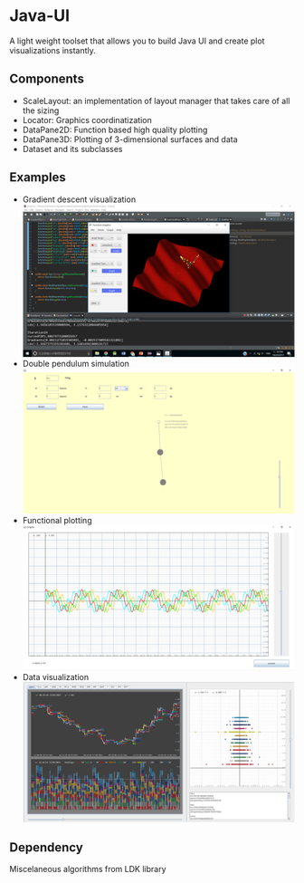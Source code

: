 # Java-UI
A light weight toolset that allows you to build Java UI and create plot visualizations instantly.

## Components
* ScaleLayout: an implementation of layout manager that takes care of all the sizing
* Locator: Graphics coordinatization
* DataPane2D: Function based high quality plotting
* DataPane3D: Plotting of 3-dimensional surfaces and data
* Dataset and its subclasses

## Examples
* Gradient descent visualization
![GradientDescent](img/gradient-descent-example.png)
* Double pendulum simulation
![DoublePendulum](img/double-pendulum.png)
* Functional plotting
![AnalysisFrame](img/analysis-frame.png)
* Data visualization
![DataVis](img/data-vis.png)


## Dependency
Miscelaneous algorithms from LDK library
